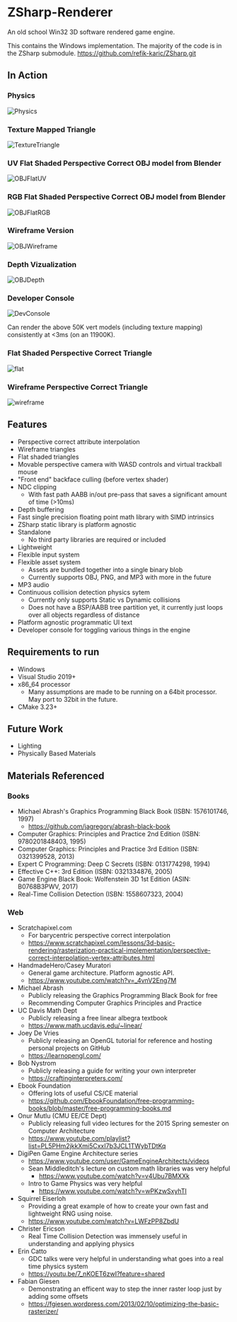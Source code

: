 # ZSharp-Renderer
An old school Win32 3D software rendered game engine.

This contains the Windows implementation. The majority of the code is in the ZSharp submodule.
https://github.com/refik-karic/ZSharp.git

## In Action

### Physics
![Physics](https://user-images.githubusercontent.com/54491280/282179157-1da80882-14f8-4893-8a60-565dae40de2f.gif)

### Texture Mapped Triangle
![TextureTriangle](https://user-images.githubusercontent.com/54491280/263252965-a3581a54-16ff-468d-b98b-58b8e75fe9de.png)

### UV Flat Shaded Perspective Correct OBJ model from Blender
![OBJFlatUV](https://user-images.githubusercontent.com/54491280/271782724-29378fd3-5d3b-4564-a0ec-c1ed34067fe5.png)

### RGB Flat Shaded Perspective Correct OBJ model from Blender
![OBJFlatRGB](https://user-images.githubusercontent.com/54491280/271782726-cbed0fd5-fe08-4f70-aec5-2d0c9a64291d.png)

### Wireframe Version
![OBJWireframe](https://user-images.githubusercontent.com/54491280/266781994-77c6b550-82c7-4166-a56d-ea5a1b207c87.png)

### Depth Vizualization
![OBJDepth](https://i.imgur.com/CFmnvcH.png)

### Developer Console
![DevConsole](https://i.imgur.com/LJaHGZH.png)

Can render the above 50K vert models (including texture mapping) consistently at <3ms (on an 11900K).

### Flat Shaded Perspective Correct Triangle
![flat](https://user-images.githubusercontent.com/54491280/263252971-57e83ee2-a00c-4a7a-b64b-355d6250f324.png)

### Wireframe Perspective Correct Triangle
![wireframe](https://user-images.githubusercontent.com/54491280/263252970-a0f96d3f-15b7-4050-9dbd-e82d70792bb8.png)

## Features
- Perspective correct attribute interpolation
- Wireframe triangles
- Flat shaded triangles
- Movable perspective camera with WASD controls and virtual trackball mouse
- "Front end" backface culling (before vertex shader)
- NDC clipping
  - With fast path AABB in/out pre-pass that saves a significant amount of time (>10ms)
- Depth buffering
- Fast single precision floating point math library with SIMD intrinsics
- ZSharp static library is platform agnostic
- Standalone
  - No third party libraries are required or included
- Lightweight
- Flexible input system
- Flexible asset system
  - Assets are bundled together into a single binary blob
  - Currently supports OBJ, PNG, and MP3 with more in the future
- MP3 audio
- Continuous collision detection physics sytem
  - Currently only supports Static vs Dynamic collisions
  - Does not have a BSP/AABB tree partition yet, it currently just loops over all objects regardless of distance
- Platform agnostic programmatic UI text
- Developer console for toggling various things in the engine

## Requirements to run
- Windows
- Visual Studio 2019+
- x86_64 processor
  - Many assumptions are made to be running on a 64bit processor. May port to 32bit in the future.
- CMake 3.23+

## Future Work
- Lighting
- Physically Based Materials

## Materials Referenced
### Books
- Michael Abrash's Graphics Programming Black Book (ISBN: 1576101746, 1997)
  - https://github.com/jagregory/abrash-black-book
- Computer Graphics: Principles and Practice 2nd Edition (ISBN: 9780201848403, 1995)
- Computer Graphics: Principles and Practice 3rd Edition (ISBN: 0321399528, 2013)
- Expert C Programming: Deep C Secrets (ISBN: 0131774298, 1994)
- Effective C++: 3rd Edition (ISBN: 0321334876, 2005)
- Game Engine Black Book: Wolfenstein 3D 1st Edition (ASIN: B0768B3PWV, 2017)
- Real-Time Collision Detection (ISBN: 1558607323, 2004)

### Web
- Scratchapixel.com
  - For barycentric perspective correct interpolation
  - https://www.scratchapixel.com/lessons/3d-basic-rendering/rasterization-practical-implementation/perspective-correct-interpolation-vertex-attributes.html
- HandmadeHero/Casey Muratori
  - General game architecture. Platform agnostic API.
  - https://www.youtube.com/watch?v=_4vnV2Eng7M
- Michael Abrash
  - Publicly releasing the Graphics Programming Black Book for free
  - Recommending Computer Graphics Principles and Practice
- UC Davis Math Dept
  - Publicly releasing a free linear albegra textbook
  - https://www.math.ucdavis.edu/~linear/
- Joey De Vries
  - Publicly releasing an OpenGL tutorial for reference and hosting personal projects on GitHub
  - https://learnopengl.com/
- Bob Nystrom
  - Publicly releasing a guide for writing your own interpreter
  - https://craftinginterpreters.com/
- Ebook Foundation
  - Offering lots of useful CS/CE material
  - https://github.com/EbookFoundation/free-programming-books/blob/master/free-programming-books.md
- Onur Mutlu (CMU EE/CE Dept)
  - Publicly releasing full video lectures for the 2015 Spring semester on Computer Architecture
  - https://www.youtube.com/playlist?list=PL5PHm2jkkXmi5CxxI7b3JCL1TWybTDtKq
- DigiPen Game Engine Architecture series
  - https://www.youtube.com/user/GameEngineArchitects/videos
  - Sean Middleditch's lecture on custom math libraries was very helpful
    - https://www.youtube.com/watch?v=v4Ubu7BMXXk
  - Intro to Game Physics was very helpful
    - https://www.youtube.com/watch?v=wPKzwSxyhTI
- Squirrel Eiserloh
  - Providing a great example of how to create your own fast and lightweight RNG using noise.
  - https://www.youtube.com/watch?v=LWFzPP8ZbdU
- Christer Ericson
  - Real Time Collision Detection was immensely useful in understanding and applying physics
- Erin Catto
  - GDC talks were very helpful in understanding what goes into a real time physics system
  - https://youtu.be/7_nKOET6zwI?feature=shared
- Fabian Giesen
  - Demonstrating an efficent way to step the inner raster loop just by adding some offsets
  - https://fgiesen.wordpress.com/2013/02/10/optimizing-the-basic-rasterizer/
